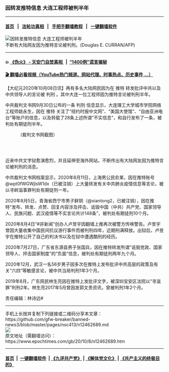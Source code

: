 ### 因转发推特信息 大连工程师被判半年
------------------------

#### [首页](https://github.com/gfw-breaker/banned-news3/blob/master/README.md) &nbsp;&nbsp;|&nbsp;&nbsp; [法轮功真相](https://github.com/begood0513/basic/blob/master/README.md)  &nbsp;&nbsp;|&nbsp;&nbsp; [手把手翻墙教程](https://github.com/gfw-breaker/guides/wiki)  &nbsp;&nbsp;|&nbsp;&nbsp; [一键翻墙软件](https://github.com/gfw-breaker/nogfw/blob/master/README.md)  



<div><img alt="因转发推特信息 大连工程师被判半年" class="attachment-djy_600_400 size-djy_600_400 wp-post-image" src="https://i.epochtimes.com/assets/uploads/2020/08/24aef0b41cb17ccf3dc2813de68e1f41.jpg"/>
<div class="caption">
 不断有大陆网友因为推特言论被判刑。(Douglas E. CURRAN/AFP)
</div></div><hr/>

#### 💥 [《伪火》 - 天安门自焚真相 ](http://158.247.195.190:10000/videos/blog/weihuo.html)&nbsp; |&nbsp; [“1400例”谎言揭秘  ](http://158.247.195.190:10000/videos/blog/jiexi1400.html)

#### [ 🎬  翻墙必看视频（YouTube热门频道、网站代理、时事热点、历史事件 ...）](https://github.com/gfw-breaker/links/blob/master/banned.md)

<div><p>
 【大纪元2020年10月08日讯】再有多名大陆网民因为在
 <ok href="https://www.epochtimes.com/gb/tag/%E6%8E%A8%E7%89%B9.html">
  推特
 </ok>
 转发批评中共以及中共领导人的言论被
 <ok href="https://www.epochtimes.com/gb/tag/%E5%88%A4%E5%88%91.html">
  判刑
 </ok>
 。其中大连一位工程师因为推特言论被判刑半年。
</p>
<p>
 中共裁判文书网9月30日公布的一条
 <ok href="https://www.epochtimes.com/gb/tag/%E5%88%A4%E5%88%91.html">
  判刑
 </ok>
 信息显示，大连理工大学城市学院网络工程师姚永生，因在
 <ok href="https://www.epochtimes.com/gb/tag/%E6%8E%A8%E7%89%B9.html">
  推特
 </ok>
 关注了“纽约时报中文网”、“美国大使馆”、“自由亚洲电台”等账户的信息，以及转载了28条上述所谓“不实信息”，和自行发布了一条，被判处有期徒刑半年。
</p>
<figure class="wp-caption aligncenter" id="attachment_12462865" style="width: 450px">
 <ok href="https://i.epochtimes.com/assets/uploads/2020/10/Unknown-1.jpg">
  <img alt="" class="size-medium wp-image-12462865" src="https://i.epochtimes.com/assets/uploads/2020/10/Unknown-1-450x360.jpg"/>
 </ok>
 <br/><figcaption class="wp-caption-text">
  （裁判文书网截图）
 </figcaption><br/>
</figure><br/>
<p>
 近来中共文字狱愈演愈烈，并且延伸至海外网站，不断传出有大陆网友因为推特言论被判刑的消息。
</p>
<p>
 中共裁判文书网档案显示，2020年8月11日，上海男公民俞某，因在推特账号@wpt0fWGWjlsW1dx（已被注销）上大量转发有关中共肺炎疫情信息等言论，被以寻衅滋事罪判处有期徒刑一年。
</p>
<p>
 2020年8月5日，青海省西宁市男子鲜铜（@xiantong2，已被注销），因在推特“发布、转发、点赞、回复内容涉及抨击、诋毁中国（中共）共产党、国家领导人、民族问题、武汉疫情等不实言论共计148条”，被判处有期徒刑10个月。
</p>
<p>
 2020年8月4日“#非新闻”创办人卢昱宇因翻墙上推再次被警方传唤警告。卢昱宇曾因大量收集中国民间抗议游行事件而被判刑四年，近期刑满释放。出狱后，卢昱宇在推特公开了自己的判决书以及在狱中遭遇酷刑的经历。
</p>
<p>
 2020年7月27日，广东省东源县男子张国兵，因在推特转发所谓“诋毁党政、国家领导人、抨击国家制度”的“负面”信息，被判处有期徒刑两年九个月。
</p>
<p>
 2020年12月，武汉一名56岁男子因多次在推特上发布批评中共高层的政策及有关“六四”等敏感言论，被中共当局判刑1年3个月。
</p>
<p>
 2019年8月，广东网民林生亮因在推特上发批评文字，被深圳宝安区法院以“寻滋罪”判刑2年。林生亮2017年5月曾因发郭文贵资讯，曾被判刑1年2个月。
</p>
<p>
 责任编辑：林诗远#
</p>
</div>
<hr/>
手机上长按并复制下列链接或二维码分享本文章：<br/>
https://github.com/gfw-breaker/banned-news3/blob/master/pages/nsc413/n12462689.md <br/>
<a href='https://github.com/gfw-breaker/banned-news3/blob/master/pages/nsc413/n12462689.md'><img src='https://github.com/gfw-breaker/banned-news3/blob/master/pages/nsc413/n12462689.md.png'/></a> <br/>
原文地址（需翻墙访问）：https://www.epochtimes.com/gb/20/10/8/n12462689.htm


------------------------
#### [首页](https://github.com/gfw-breaker/banned-news3/blob/master/README.md) &nbsp;|&nbsp; [一键翻墙软件](https://github.com/gfw-breaker/nogfw/blob/master/README.md) &nbsp;| [《九评共产党》](https://github.com/gfw-breaker/9ping.md/blob/master/README.md#九评之一评共产党是什么) | [《解体党文化》](https://github.com/gfw-breaker/jtdwh.md/blob/master/README.md) | [《共产主义的终极目的》](https://github.com/gfw-breaker/gczydzjmd.md/blob/master/README.md)


<img src='http://gfw-breaker.win/banned-news3/pages/nsc413/n12462689.md' width='0px' height='0px'/>